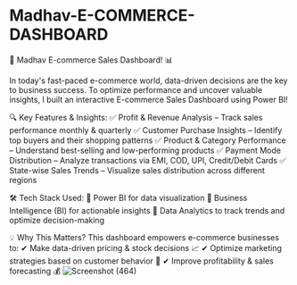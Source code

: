 # Madhav-E-COMMERCE-DASHBOARD
🚀 Madhav E-commerce Sales Dashboard! 📊

In today's fast-paced e-commerce world, data-driven decisions are the key to business success. To optimize performance and uncover valuable insights, I built an interactive E-commerce Sales Dashboard using Power BI!

🔍 Key Features & Insights:
✅ Profit & Revenue Analysis – Track sales performance monthly & quarterly
✅ Customer Purchase Insights – Identify top buyers and their shopping patterns
✅ Product & Category Performance – Understand best-selling and low-performing products
✅ Payment Mode Distribution – Analyze transactions via EMI, COD, UPI, Credit/Debit Cards
✅ State-wise Sales Trends – Visualize sales distribution across different regions

🛠 Tech Stack Used:
🔹 Power BI for data visualization
🔹 Business Intelligence (BI) for actionable insights
🔹 Data Analytics to track trends and optimize decision-making

💡 Why This Matters?
This dashboard empowers e-commerce businesses to:
✔ Make data-driven pricing & stock decisions 📈
✔ Optimize marketing strategies based on customer behavior 🎯
✔ Improve profitability & sales forecasting 💰
![Screenshot (464)](https://github.com/user-attachments/assets/27a0abbf-fd95-4f03-a38e-e6e774ddb1ab)
